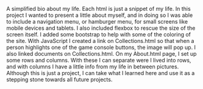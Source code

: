 A simplified bio about my life. Each html is just a snippet of my life.
In this project I wanted to present a little about myself, and in doing so I was able to include a navigation menu, or hamburger menu, for small screens like mobile devices and tablets. I also included flexbox to rescue the size of the screen itself. I added some bootstrap to help with some of the coloring of the site. With JavaScript I created a link on Collections.html so that when a person highlights one of the game console buttons, the image will pop up. I also linked documents on Collections.html. On my About.html page, I set up some rows and columns. With these I can separate were I lived into rows, and with columns I have a little info from my life in between pictures. Although this is just a project, I can take what I learned here and use it as a stepping stone towards all future projects.